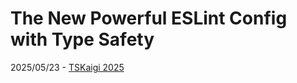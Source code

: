 # The New Powerful ESLint Config with Type Safety

2025/05/23 - [TSKaigi 2025](https://2025.tskaigi.org/)
